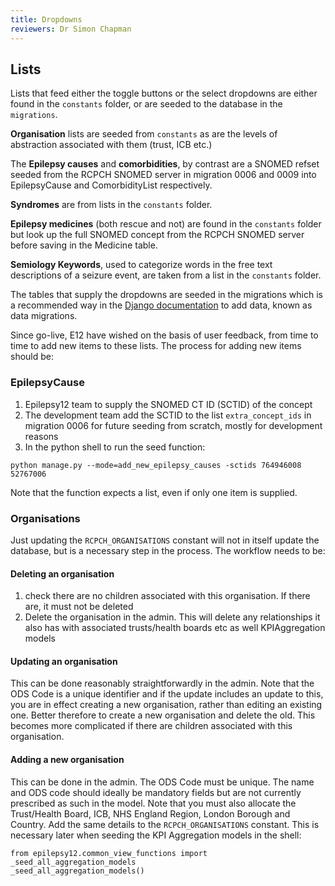```yaml
---
title: Dropdowns
reviewers: Dr Simon Chapman
---
```


## Lists

Lists that feed either the toggle buttons or the select dropdowns are either found in the `constants` folder, or are seeded to the database in the `migrations`.

**Organisation** lists are seeded from `constants` as are the levels of abstraction associated with them (trust, ICB etc.) 

The **Epilepsy causes** and **comorbidities**, by contrast are a SNOMED refset seeded from the RCPCH SNOMED server in migration 0006 and 0009 into EpilepsyCause and ComorbidityList respectively.

**Syndromes** are from lists in the `constants` folder.

**Epilepsy medicines** (both rescue and not) are found in the `constants` folder but look up the full SNOMED concept from the RCPCH SNOMED server before saving in the Medicine table.

**Semiology Keywords**, used to categorize words in the free text descriptions of a seizure event, are taken from a list in the `constants` folder.

The tables that supply the dropdowns are seeded in the migrations which is a recommended way in the [Django documentation](https://docs.djangoproject.com/en/5.0/topics/migrations/#data-migrations) to add data, known as data migrations.

Since go-live, E12 have wished on the basis of user feedback, from time to time to add new items to these lists. The process for adding new items should be:

### EpilepsyCause

1. Epilepsy12 team to supply the SNOMED CT ID (SCTID) of the concept
2. The development team add the SCTID to the list `extra_concept_ids` in migration 0006 for future seeding from scratch, mostly for development reasons
3. In the python shell to run the seed function:

```console
python manage.py --mode=add_new_epilepsy_causes -sctids 764946008 52767006
```

Note that the function expects a list, even if only one item is supplied.

<!-- There will need to be further documentation added here for new organisations and trust, as well as new comorbidities, and possibly medications and so on. For now, this is the workflow for EpilepsyCauses -->

### Organisations

Just updating the `RCPCH_ORGANISATIONS` constant will not in itself update the database, but is a necessary step in the process. The workflow needs to be:

#### Deleting an organisation

1. check there are no children associated with this organisation. If there are, it must not be deleted
2. Delete the organisation in the admin. This will delete any relationships it also has with associated trusts/health boards etc as well KPIAggregation models

#### Updating an organisation

This can be done reasonably straightforwardly in the admin. Note that the ODS Code is a unique identifier and if the update includes an update to this, you are in effect creating a new organisation, rather than editing an existing one. Better therefore to create a new organisation and delete the old. This becomes more complicated if there are children associated with this organisation.

#### Adding a new organisation

This can be done in the admin. The ODS Code must be unique. The name and ODS code should ideally be mandatory fields but are not currently prescribed as such in the model. Note that you must also allocate the Trust/Health Board, ICB, NHS England Region, London Borough and Country.
Add the same details to the `RCPCH_ORGANISATIONS` constant. This is necessary later when seeding the KPI Aggregation models
in the shell:

```console
from epilepsy12.common_view_functions import _seed_all_aggregation_models
_seed_all_aggregation_models()
```
